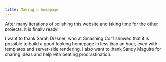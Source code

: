 ```yaml
---
title: Making a homepage
---
```


After many iterations of polishing this website and taking time for the other projects, it is finally ready!

I want to thank Sarah Dresner, who at Smashing Conf showed that it is possible to build a good-looking
homepage in less than an hour, even with templates and server-side rendering.
I also want to thank Sandy Maguire for sharing ideas and help with beating procrastination.
